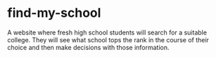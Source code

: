 # find-my-school
A website where fresh high school students will search for a suitable college. They will see what school tops the rank in the course of their choice and then make decisions with those information.
